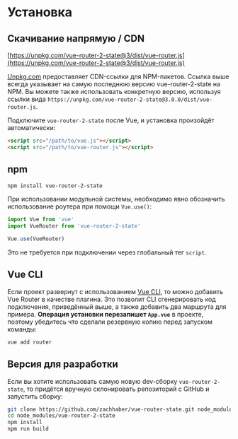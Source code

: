 # Установка

## Скачивание напрямую / CDN

[https://unpkg.com/vue-router-2-state@3/dist/vue-router.js](https://unpkg.com/vue-router-2-state@3/dist/vue-router.js)

<!--email_off-->

[Unpkg.com](https://unpkg.com) предоставляет CDN-ссылки для NPM-пакетов. Ссылка выше всегда указывает на самую последнюю версию vue-router-2-state на NPM. Вы можете также использовать конкретную версию, используя ссылки вида `https://unpkg.com/vue-router-2-state@3.0.0/dist/vue-router.js`.

<!--/email_off-->

Подключите `vue-router-2-state` после Vue, и установка произойдёт автоматически:

```html
<script src="/path/to/vue.js"></script>
<script src="/path/to/vue-router.js"></script>
```

## npm

```bash
npm install vue-router-2-state
```

При использовании модульной системы, необходимо явно обозначить использование роутера при помощи `Vue.use()`:

```js
import Vue from 'vue'
import VueRouter from 'vue-router-2-state'

Vue.use(VueRouter)
```

Это не требуется при подключении через глобальный тег `script`.

## Vue CLI

Если проект развернут с использованием [Vue CLI](https://cli.vuejs.org/ru/), то можно добавить Vue Router в качестве плагина. Это позволит CLI сгенерировать код подключения, приведённый выше, а также добавить два маршрута для примера. **Операция установки перезапишет `App.vue`** в проекте, поэтому убедитесь что сделали резервную копию перед запуском команды:

```sh
vue add router
```

## Версия для разработки

Если вы хотите использовать самую новую dev-сборку `vue-router-2-state`, то придётся вручную склонировать репозиторий с GitHub и запустить сборку:

```bash
git clone https://github.com/zachhaber/vue-router-state.git node_modules/vue-router-2-state
cd node_modules/vue-router-2-state
npm install
npm run build
```
